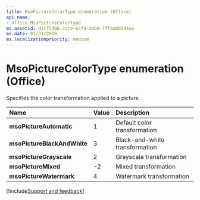 ```yaml
---
title: MsoPictureColorType enumeration (Office)
api_name:
- Office.MsoPictureColorType
ms.assetid: d11f2d08-2ac9-6cf4-34b8-7ffaabb5d4ae
ms.date: 01/31/2019
ms.localizationpriority: medium
---
```



# MsoPictureColorType enumeration (Office)

Specifies the color transformation applied to a picture.

|Name|Value|Description|
|:-----|:-----|:-----|
|**msoPictureAutomatic**|1|Default color transformation |
|**msoPictureBlackAndWhite**|3|Black-and-white transformation |
|**msoPictureGrayscale**|2|Grayscale transformation |
|**msoPictureMixed**|-2|Mixed transformation |
|**msoPictureWatermark**|4|Watermark transformation |

[!include[Support and feedback](~/includes/feedback-boilerplate.md)]